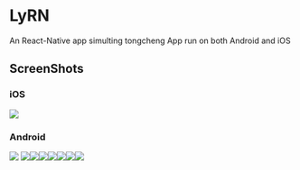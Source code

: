 # LyRN
An React-Native app simulting tongcheng App run on both Android and iOS

## ScreenShots
### iOS
<img src="https://raw.githubusercontent.com/zhiyingzzhou/LyRN/master/Screenshots/ios.gif">

### Android
<img src="https://raw.githubusercontent.com/zhiyingzzhou/LyRN/master/Screenshots/android.gif">
<img src="https://raw.githubusercontent.com/zhiyingzzhou/LyRN/master/Screenshots/home_1.android.png"><img src="https://raw.githubusercontent.com/zhiyingzzhou/LyRN/master/Screenshots/home_2.android.png"><img src="https://raw.githubusercontent.com/zhiyingzzhou/LyRN/master/Screenshots/home_3.android.png"><img src="https://raw.githubusercontent.com/zhiyingzzhou/LyRN/master/Screenshots/home_4.android.png"><img src="https://raw.githubusercontent.com/zhiyingzzhou/LyRN/master/Screenshots/date_1.android.png"><img src="https://raw.githubusercontent.com/zhiyingzzhou/LyRN/master/Screenshots/city_1.android.png"><img src="https://raw.githubusercontent.com/zhiyingzzhou/LyRN/master/Screenshots/city_2.android.png">